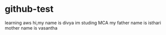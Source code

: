 # github-test
learning aws 
hi,my name is divya im studing MCA 
my father name is isthari
mother name is vasantha
